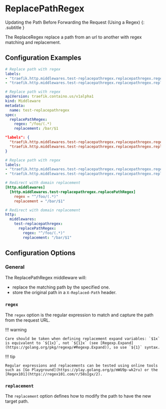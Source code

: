 # ReplacePathRegex

Updating the Path Before Forwarding the Request (Using a Regex)
{: .subtitle }

<!--
TODO: add schema
-->

The ReplaceRegex replace a path from an url to another with regex matching and replacement.

## Configuration Examples

```yaml tab="Docker"
# Replace path with regex
labels:
- "traefik.http.middlewares.test-replacepathregex.replacepathregex.regex=^/foo/(.*)"
- "traefik.http.middlewares.test-replacepathregex.replacepathregex.replacement=/bar/$1"
```

```yaml tab="Kubernetes"
# Replace path with regex
apiVersion: traefik.containo.us/v1alpha1
kind: Middleware
metadata:
  name: test-replacepathregex
spec:
  replacePathRegex:
    regex: ^/foo/(.*)
    replacement: /bar/$1
```

```json tab="Marathon"
"labels": {
  "traefik.http.middlewares.test-replacepathregex.replacepathregex.regex": "^/foo/(.*)",
  "traefik.http.middlewares.test-replacepathregex.replacepathregex.replacement": "/bar/$1"
}
```

```yaml tab="Rancher"
# Replace path with regex
labels:
- "traefik.http.middlewares.test-replacepathregex.replacepathregex.regex=^/foo/(.*)"
- "traefik.http.middlewares.test-replacepathregex.replacepathregex.replacement=/bar/$1"
```

```toml tab="File (TOML)"
# Redirect with domain replacement
[http.middlewares]
  [http.middlewares.test-replacepathregex.replacePathRegex]
    regex = "^/foo/(.*)"
    replacement = "/bar/$1"
```

```yaml tab="File (YAML)"
# Redirect with domain replacement
http:
  middlewares:
    test-replacepathregex:
      replacePathRegex:
        regex: "^/foo/(.*)"
        replacement: "/bar/$1"
```

## Configuration Options

### General

The ReplacePathRegex middleware will:

- replace the matching path by the specified one.
- store the original path in a `X-Replaced-Path` header.

### `regex`

The `regex` option is the regular expression to match and capture the path from the request URL.

!!! warning

    Care should be taken when defining replacement expand variables: `$1x` is equivalent to `${1x}`, not `${1}x` (see [Regexp.Expand](https://golang.org/pkg/regexp/#Regexp.Expand)), so use `${1}` syntax.

!!! tip

    Regular expressions and replacements can be tested using online tools such as [Go Playground](https://play.golang.org/p/mWU9p-wk2ru) or the [Regex101](https://regex101.com/r/58sIgx/2).
    
### `replacement`

The `replacement` option defines how to modify the path to have the new target path.
